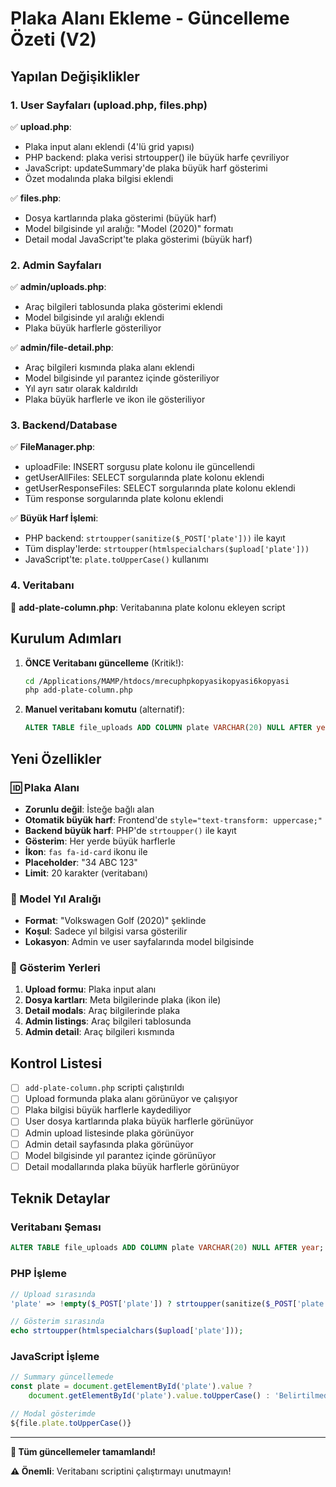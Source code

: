 # Plaka Alanı Ekleme - Güncelleme Özeti (V2)

## Yapılan Değişiklikler

### 1. User Sayfaları (upload.php, files.php)
✅ **upload.php**: 
- Plaka input alanı eklendi (4'lü grid yapısı)
- PHP backend: plaka verisi strtoupper() ile büyük harfe çevriliyor
- JavaScript: updateSummary'de plaka büyük harf gösterimi
- Özet modalında plaka bilgisi eklendi

✅ **files.php**:
- Dosya kartlarında plaka gösterimi (büyük harf)
- Model bilgisinde yıl aralığı: "Model (2020)" formatı
- Detail modal JavaScript'te plaka gösterimi (büyük harf)

### 2. Admin Sayfaları
✅ **admin/uploads.php**:
- Araç bilgileri tablosunda plaka gösterimi eklendi
- Model bilgisinde yıl aralığı eklendi
- Plaka büyük harflerle gösteriliyor

✅ **admin/file-detail.php**:
- Araç bilgileri kısmında plaka alanı eklendi
- Model bilgisinde yıl parantez içinde gösteriliyor
- Yıl ayrı satır olarak kaldırıldı
- Plaka büyük harflerle ve ikon ile gösteriliyor

### 3. Backend/Database
✅ **FileManager.php**:
- uploadFile: INSERT sorgusu plate kolonu ile güncellendi
- getUserAllFiles: SELECT sorgularında plate kolonu eklendi
- getUserResponseFiles: SELECT sorgularında plate kolonu eklendi
- Tüm response sorgularında plate kolonu eklendi

✅ **Büyük Harf İşlemi**:
- PHP backend: `strtoupper(sanitize($_POST['plate']))` ile kayıt
- Tüm display'lerde: `strtoupper(htmlspecialchars($upload['plate']))`
- JavaScript'te: `plate.toUpperCase()` kullanımı

### 4. Veritabanı
📁 **add-plate-column.php**: Veritabanına plate kolonu ekleyen script

## Kurulum Adımları

1. **ÖNCE Veritabanı güncelleme** (Kritik!):
   ```bash
   cd /Applications/MAMP/htdocs/mrecuphpkopyasikopyasi6kopyasi
   php add-plate-column.php
   ```

2. **Manuel veritabanı komutu** (alternatif):
   ```sql
   ALTER TABLE file_uploads ADD COLUMN plate VARCHAR(20) NULL AFTER year;
   ```

## Yeni Özellikler

### 🆔 Plaka Alanı
- **Zorunlu değil**: İsteğe bağlı alan
- **Otomatik büyük harf**: Frontend'de `style="text-transform: uppercase;"` 
- **Backend büyük harf**: PHP'de `strtoupper()` ile kayıt
- **Gösterim**: Her yerde büyük harflerle
- **İkon**: `fas fa-id-card` ikonu ile
- **Placeholder**: "34 ABC 123"
- **Limit**: 20 karakter (veritabanı)

### 📅 Model Yıl Aralığı
- **Format**: "Volkswagen Golf (2020)" şeklinde
- **Koşul**: Sadece yıl bilgisi varsa gösterilir
- **Lokasyon**: Admin ve user sayfalarında model bilgisinde

### 📍 Gösterim Yerleri
1. **Upload formu**: Plaka input alanı
2. **Dosya kartları**: Meta bilgilerinde plaka (ikon ile)
3. **Detail modals**: Araç bilgilerinde plaka
4. **Admin listings**: Araç bilgileri tablosunda
5. **Admin detail**: Araç bilgileri kısmında

## Kontrol Listesi

- [ ] `add-plate-column.php` scripti çalıştırıldı
- [ ] Upload formunda plaka alanı görünüyor ve çalışıyor
- [ ] Plaka bilgisi büyük harflerle kaydediliyor
- [ ] User dosya kartlarında plaka büyük harflerle görünüyor
- [ ] Admin upload listesinde plaka görünüyor
- [ ] Admin detail sayfasında plaka görünüyor
- [ ] Model bilgisinde yıl parantez içinde görünüyor
- [ ] Detail modallarında plaka büyük harflerle görünüyor

## Teknik Detaylar

### Veritabanı Şeması
```sql
ALTER TABLE file_uploads ADD COLUMN plate VARCHAR(20) NULL AFTER year;
```

### PHP İşleme
```php
// Upload sırasında
'plate' => !empty($_POST['plate']) ? strtoupper(sanitize($_POST['plate'])) : null

// Gösterim sırasında
echo strtoupper(htmlspecialchars($upload['plate']));
```

### JavaScript İşleme
```javascript
// Summary güncellemede
const plate = document.getElementById('plate').value ? 
    document.getElementById('plate').value.toUpperCase() : 'Belirtilmedi';

// Modal gösterimde
${file.plate.toUpperCase()}
```

---

**🎉 Tüm güncellemeler tamamlandı!**

**⚠️ Önemli**: Veritabanı scriptini çalıştırmayı unutmayın!
